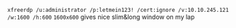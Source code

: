 `xfreerdp /u:administrator /p:letmein123! /cert:ignore /v:10.10.245.121 /w:1600 /h:600`
`1600x600` gives nice slim&long window on my lap